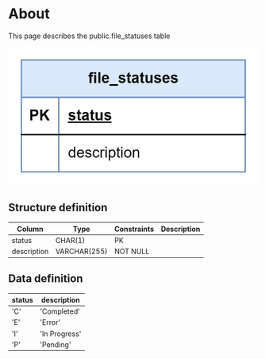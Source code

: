 # About  

This page describes the public.file_statuses table  

![Alt text](file_statuses.png)

## Structure definition  

| Column | Type | Constraints | Description |
| - | - | - | - |
| status  | CHAR(1) | PK |
| description  | VARCHAR(255) | NOT NULL |

## Data definition 

| status | description |
| - | - |
| 'С'  | 'Completed' |
| 'E'  | 'Error' |
| 'I'  | 'In Progress' |
| 'P'  | 'Pending' |